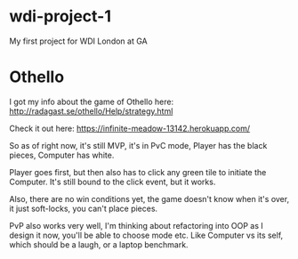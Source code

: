 # wdi-project-1
My first project for WDI London at GA

# Othello
I got my info about the game of Othello here:
http://radagast.se/othello/Help/strategy.html

Check it out here:
https://infinite-meadow-13142.herokuapp.com/

So as of right now, it's still MVP, it's in PvC mode, Player has the black pieces, Computer has white. 

Player goes first, but then also has to click any green tile to initiate the Computer.
It's still bound to the click event, but it works. 

Also, there are no win conditions yet, the game doesn't know when it's over, it just soft-locks, you can't place pieces. 

PvP also works very well, I'm thinking about refactoring into OOP as I design it now, you'll be able to choose mode etc.
Like Computer vs its self, which should be a laugh, or a laptop benchmark. 
